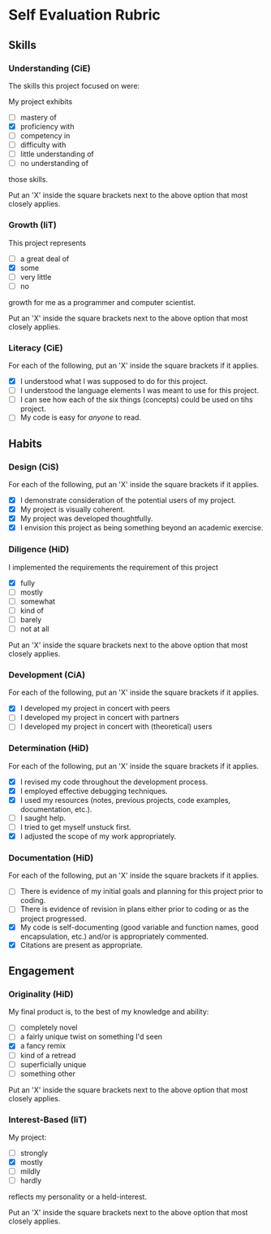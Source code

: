 Self Evaluation Rubric
======================

## Skills

### Understanding (CiE) 

The skills this project focused on were: 

My project exhibits

- [ ] mastery of
- [x] proficiency with
- [ ] competency in
- [ ] difficulty with
- [ ] little understanding of
- [ ] no understanding of

those skills. 

Put an 'X' inside the square brackets next to the above option that most closely applies.

### Growth (IiT)

This project represents

- [ ] a great deal of
- [x] some
- [ ] very little
- [ ] no

growth for me as a programmer and computer scientist. 

Put an 'X' inside the square brackets next to the above option that most closely applies.

### Literacy (CiE)

For each of the following, put an 'X' inside the square brackets if it applies.

- [x] I understood what I was supposed to do for this project.
- [ ] I understood the language elements I was meant to use for this project. 
- [ ] I can see how each of the six things (concepts) could be used on tihs project.  
- [ ] My code is easy for *anyone* to read. 

## Habits

### Design (CiS)

For each of the following, put an 'X' inside the square brackets if it applies.

- [x] I demonstrate consideration of the potential users of my project. 
- [x] My project is visually coherent.
- [x] My project was developed thoughtfully.
- [x] I envision this project as being something beyond an academic exercise. 

### Diligence (HiD)

I implemented the requirements the requirement of this project 
- [x] fully
- [ ] mostly
- [ ] somewhat
- [ ] kind of
- [ ] barely
- [ ] not at all

Put an 'X' inside the square brackets next to the above option that most closely applies.

### Development (CiA)

For each of the following, put an 'X' inside the square brackets if it applies. 
- [x] I developed my project in concert with peers
- [ ] I developed my project in concert with partners
- [ ] I developed my project in concert with (theoretical) users

### Determination (HiD)

For each of the following, put an 'X' inside the square brackets if it applies.
- [x] I revised my code throughout the development process. 
- [x] I employed effective debugging techniques. 
- [x] I used my resources (notes, previous projects, code examples, documentation, etc.). 
- [ ] I saught help. 
- [ ] I tried to get myself unstuck first.
- [x] I adjusted the scope of my work appropriately.  

### Documentation (HiD)

For each of the following, put an 'X' inside the square brackets if it applies.
- [ ] There is evidence of my initial goals and planning for this project prior to coding. 
- [ ] There is evidence of revision in plans either prior to coding or as the project progressed.
- [x] My code is self-documenting (good variable and function names, good encapsulation, etc.) and/or is appropriately commented.
- [x] Citations are present as appropriate. 

## Engagement

### Originality (HiD)

My final product is, to the best of my knowledge and ability:
- [ ] completely novel
- [ ] a fairly unique twist on something I'd seen
- [x] a fancy remix
- [ ] kind of a retread
- [ ] superficially unique
- [ ] something other 

Put an 'X' inside the square brackets next to the above option that most closely applies.

### Interest-Based (IiT)

My project: 
- [ ] strongly
- [x] mostly
- [ ] mildly
- [ ] hardly

reflects my personality or a held-interest. 

Put an 'X' inside the square brackets next to the above option that most closely applies.